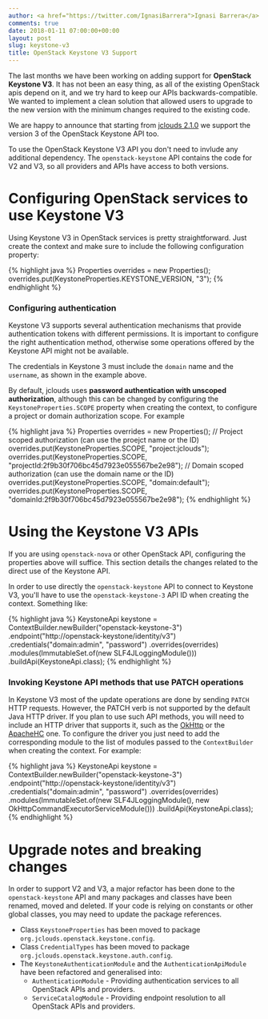 ```yaml
---
author: <a href="https://twitter.com/IgnasiBarrera">Ignasi Barrera</a>
comments: true
date: 2018-01-11 07:00:00+00:00
layout: post
slug: keystone-v3
title: OpenStack Keystone V3 Support
---
```


The last months we have been working on adding support for **OpenStack Keystone V3**. It has not been an easy thing, as all of the existing OpenStack apis depend on it, and we try hard to keep our APIs backwards-compatible. We wanted to implement a clean solution that allowed users to upgrade to the new version with the minimum changes required to the existing code.

We are happy to announce that starting from [jclouds 2.1.0](/releasenotes/2.1.0) we support the version 3 of the OpenStack Keystone API too.
<!--more-->

To use the OpenStack Keystone V3 API you don't need to invlude any additional dependency. The `openstack-keystone` API contains the code for V2 and V3, so all providers and APIs have access to both versions.

# Configuring OpenStack services to use Keystone V3

Using Keystone V3 in OpenStack services is pretty straightforward. Just create the context and make sure to include the following configuration property:

{% highlight java %}
Properties overrides = new Properties();
overrides.put(KeystoneProperties.KEYSTONE_VERSION, "3");
{% endhighlight %}

### Configuring authentication

Keystone V3 supports several authentication mechanisms that provide authentication tokens with different permissions. It is important to configure the right authentication method, otherwise some operations offered by the Keystone API might not be available.

The credentials in Keystone 3 must include the `domain` name and the `username`, as shown in the example above.

By default, jclouds uses **password authentication with unscoped authorization**, although this can be changed by configuring the `KeystoneProperties.SCOPE` property when creating the context, to configure a project or domain authorization scope. For example

{% highlight java %}
Properties overrides = new Properties();
// Project scoped authorization (can use the proejct name or the ID)
overrides.put(KeystoneProperties.SCOPE, "project:jclouds");
overrides.put(KeystoneProperties.SCOPE, "projectId:2f9b30f706bc45d7923e055567be2e98");
// Domain scoped authorization (can use the domain name or the ID)
overrides.put(KeystoneProperties.SCOPE, "domain:default");
overrides.put(KeystoneProperties.SCOPE, "domainId:2f9b30f706bc45d7923e055567be2e98");
{% endhighlight %}

# Using the Keystone V3 APIs

If you are using `openstack-nova` or other OpenStack API, configuring the properties above will suffice. This section details the changes related to the direct use of the Keystone API.

In order to use directly the `openstack-keystone` API to connect to Keystone V3, you'll have to use the `openstack-keystone-3` API ID when creating the context. Something like:

{% highlight java %}
KeystoneApi keystone = ContextBuilder.newBuilder("openstack-keystone-3")
   .endpoint("http://openstack-keystone/identity/v3")
   .credentials("domain:admin", "password")
   .overrides(overrides)
   .modules(ImmutableSet.of(new SLF4JLoggingModule()))
   .buildApi(KeystoneApi.class);
{% endhighlight %}

### Invoking Keystone API methods that use PATCH operations

In Keystone V3 most of the update operations are done by sending `PATCH` HTTP requests. However, the PATCH verb is not supported by the default Java HTTP driver. If you plan to use such API methods, you will need to include an HTTP driver that supports it, such as the [OkHttp](https://github.com/jclouds/jclouds/tree/master/drivers/okhttp) or the [ApacheHC](https://github.com/jclouds/jclouds/tree/master/drivers/apachehc) one. To configure the driver you just need to add the corresponding module to the list of modules passed to the `ContextBuilder` when creating the context. For example:

{% highlight java %}
KeystoneApi keystone = ContextBuilder.newBuilder("openstack-keystone-3")
   .endpoint("http://openstack-keystone/identity/v3")
   .credentials("domain:admin", "password")
   .overrides(overrides)
   .modules(ImmutableSet.of(new SLF4JLoggingModule(), new OkHttpCommandExecutorServiceModule()))
   .buildApi(KeystoneApi.class);
{% endhighlight %}

# Upgrade notes and breaking changes

In order to support V2 and V3, a major refactor has been done to the `openstack-keystone` API and many packages and classes have been renamed, moved and deleted. If your code is relying on constants or other global classes, you may need to update the package references.

* Class `KeystoneProperties` has been moved to package `org.jclouds.openstack.keystone.config`.
* Class `CredentialTypes` has been moved to package `org.jclouds.openstack.keystone.auth.config`.
* The `KeystoneAuthenticationModule` and the `AuthenticationApiModule` have been refactored and generalised into:
  * `AuthenticationModule` - Providing authentication services to all OpenStack APIs and providers.
  * `ServiceCatalogModule` - Providing endpoint resolution to all OpenStack APIs and providers.
